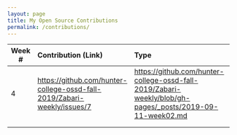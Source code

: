 ```yaml
---
layout: page
title: My Open Source Contributions
permalink: /contributions/
---
```


<!--
Type of the contribution should be "Wikipedia edit", "OpenStreet Map feature", "Project Documentation", "Project Code", "Blog Edit", etc.

The description should include a brief summary of what you did.

Replace the first row below with your contribution.

-->





| Week #       | Contribution (Link)  | Type  | Description |
|---|:---|:---|:---|
|  4   | https://github.com/hunter-college-ossd-fall-2019/Zabari-weekly/issues/7    | https://github.com/hunter-college-ossd-fall-2019/Zabari-weekly/blob/gh-pages/_posts/2019-09-11-week02.md   |    Fixed readability in blog 2   |
|     |     |     |      |
|     |     |     |      |
